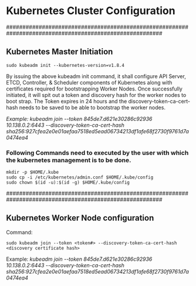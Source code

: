 # Kubernetes Cluster Configuration

########################################################################################################
## Kubernetes Master Initiation

```
sudo kubeadm init --kubernetes-version=v1.8.4
```

By issuing the above kubeadm init command, it shall configure API Server, ETCD, Controller, & Scheduler components of Kubernetes along with certificates required for bootstrapping Worker Nodes. Once successfully initiated, it will spit out a token and discovery hash for the worker nodes to boot strap. The Token expires in 24 hours and the discovery-token-ca-cert-hash needs to be saved to be able to bootstrap the worker nodes.

*Example: kubeadm join --token 845de7.d621e30286c92936 10.138.0.2:6443 --discovery-token-ca-cert-hash sha256:927cfea2e0e01aefaa7518ed5ead06734213df1afe68f2730f9761d7a0474ea4*

### Following Commands need to executed by the user with which the kubernetes management is to be done.

```
mkdir -p $HOME/.kube
sudo cp -i /etc/kubernetes/admin.conf $HOME/.kube/config
sudo chown $(id -u):$(id -g) $HOME/.kube/config
```

########################################################################################################
## Kubernetes Worker Node configuration

Command: 
```
sudo kubeadm join --token <token#> --discovery-token-ca-cert-hash <discovery certificate hash>
```
Example:
*kubeadm join --token 845de7.d621e30286c92936 10.138.0.2:6443 --discovery-token-ca-cert-hash sha256:927cfea2e0e01aefaa7518ed5ead06734213df1afe68f2730f9761d7a0474ea4*

